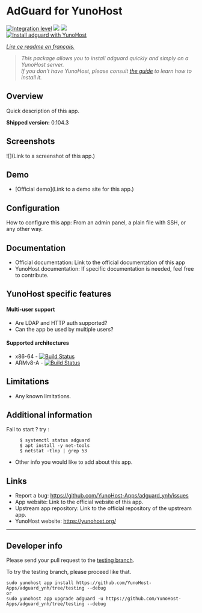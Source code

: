 # AdGuard for YunoHost

[![Integration level](https://dash.yunohost.org/integration/adguard.svg)](https://dash.yunohost.org/appci/app/adguard) ![](https://ci-apps.yunohost.org/ci/badges/adguard.status.svg) ![](https://ci-apps.yunohost.org/ci/badges/adguard.maintain.svg)  
[![Install adguard with YunoHost](https://install-app.yunohost.org/install-with-yunohost.svg)](https://install-app.yunohost.org/?app=adguard)

*[Lire ce readme en français.](./README_fr.md)*

> *This package allows you to install adguard quickly and simply on a YunoHost server.  
If you don't have YunoHost, please consult [the guide](https://yunohost.org/#/install) to learn how to install it.*

## Overview
Quick description of this app.

**Shipped version:** 0.104.3

## Screenshots

![](Link to a screenshot of this app.)

## Demo

* [Official demo](Link to a demo site for this app.)

## Configuration

How to configure this app: From an admin panel, a plain file with SSH, or any other way.

## Documentation

 * Official documentation: Link to the official documentation of this app
 * YunoHost documentation: If specific documentation is needed, feel free to contribute.

## YunoHost specific features

#### Multi-user support

 * Are LDAP and HTTP auth supported?
 * Can the app be used by multiple users?

#### Supported architectures

* x86-64 - [![Build Status](https://ci-apps.yunohost.org/ci/logs/adguard%20%28Apps%29.svg)](https://ci-apps.yunohost.org/ci/apps/adguard/)
* ARMv8-A - [![Build Status](https://ci-apps-arm.yunohost.org/ci/logs/adguard%20%28Apps%29.svg)](https://ci-apps-arm.yunohost.org/ci/apps/adguard/)

## Limitations

* Any known limitations.

## Additional information

 Fail to start ? try :

         $ systemctl status adguard
         $ apt install -y net-tools
         $ netstat -tlnp | grep 53




* Other info you would like to add about this app.

## Links

 * Report a bug: https://github.com/YunoHost-Apps/adguard_ynh/issues
 * App website: Link to the official website of this app.
 * Upstream app repository: Link to the official repository of the upstream app.
 * YunoHost website: https://yunohost.org/

---

## Developer info

Please send your pull request to the [testing branch](https://github.com/YunoHost-Apps/adguard_ynh/tree/testing).

To try the testing branch, please proceed like that.
```
sudo yunohost app install https://github.com/YunoHost-Apps/adguard_ynh/tree/testing --debug
or
sudo yunohost app upgrade adguard -u https://github.com/YunoHost-Apps/adguard_ynh/tree/testing --debug
```
